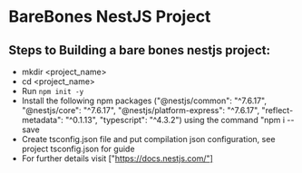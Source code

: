 # BareBones NestJS Project

## Steps to Building a bare bones nestjs project:
- mkdir <project_name>
- cd <project_name> 
- Run `npm init -y`
- Install the following npm packages ("@nestjs/common": "^7.6.17",
    "@nestjs/core": "^7.6.17",
    "@nestjs/platform-express": "^7.6.17",
    "reflect-metadata": "^0.1.13",
    "typescript": "^4.3.2") using the command "npm i --save <packages space separated>
- Create tsconfig.json file and put compilation json configuration, see project tsconfig.json for guide
- For further details visit ["https://docs.nestjs.com/"]